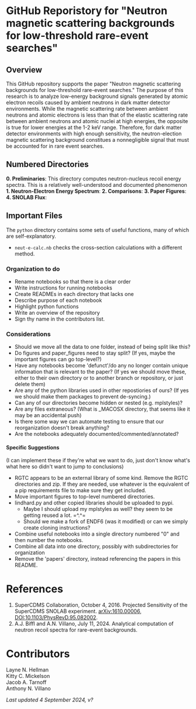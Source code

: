 # GitHub Reporistory for "Neutron magnetic scattering backgrounds for low-threshold rare-event searches"

## Overview
This GitHub repository supports the paper "Neutron magnetic scattering backgrounds for low-threshold rare-event searches." The purpose of this research is to analyze low-energy background signals generated by atomic electron recoils caused by ambient neutrons in dark matter detector environments. While the magnetic scattering rate between ambient neutrons and atomic electrons is less than that of the elastic scattering rate between ambient neutrons and atomic nuclei at high energies, the opposite is true for lower energies at the 1-2 keV range. Therefore, for dark matter detector environments with high enough sensitivity, the neutron-election magnetic scattering background constitues a nonnegligible signal that must be accounted for in rare event searches.


## Numbered Directories
**0. Preliminaries**: This directory computes neutron-nucleus recoil energy spectra. This is a relatively well-understood and documented phenomenon
**1. Neutron-Electron Energy Spectrum**:
**2. Comparisons**:
**3. Paper Figures**:
**4. SNOLAB Flux**:

## Important Files

The `python` directory contains some sets of useful functions, many of which are self-explanatory.

* `neut-e-calc.nb` checks the cross-section calculations with a different method.


### Organization to do
* Rename notebooks so that there is a clear order
* Write instructions for running notebooks
* Create READMEs in each directory that lacks one
* Describe purpose of each notebook
* Highlight python functions
* Write an overview of the repository
* Sign thy name in the contributors list.

### Considerations
* Should we move all the data to one folder, instead of being split like this?
* Do figures and paper_figures need to stay split? (If yes, maybe the important figures can go top-level?)
* Have any notebooks become 'defunct'/do any no longer contain unique information that is relevant to the paper? (If yes we should move these, either to their own directory or to another branch or repository, or just delete them)
* Are any of the python libraries used in other repostiories of ours? (If yes we should make them packages to prevent de-syncing.)
* Can any of our directories become hidden or nested (e.g. mplstyles)?
* Are any files extraneous? (What is _MACOSX directory, that seems like it may be an accidental push)
* Is there some way we can automate testing to ensure that our reorganization doesn't break anything?
* Are the notebooks adequately documented/commented/annotated?

#### Specific Suggestions
(I can implement these if they're what we want to do, just don't know what's what here so didn't want to jump to conclusions)
* RGTC appears to be an external library of some kind. Remove the RGTC directories and zip. If they are needed, use whatever is the equivalent of a pip requirements file to make sure they get included.
* Move important figures to top-level numbered directories.
* lindhard.py and other copied libraries should be uploaded to pypi.
    * Maybe I should upload my mplstyles as well? they seem to be getting reused a lot. =^.^=
    * Should we make a fork of ENDF6 (was it modified) or can we simply create cloning instructions?
* Combine useful notebooks into a single directory numbered "0" and then number the notebooks.
* Combine all data into one directory, possibly with subdirectories for organization
* Remove the 'papers' directory, instead referencing the papers in this README.

# References
1. SuperCDMS Collaboration, October 4, 2016. Projected Sensitivity of the SuperCDMS SNOLAB experiment. [arXiv:1610.00006](https://arxiv.org/abs/1610.00006), [DOI:10.1103/PhysRevD.95.082002](https://doi.org/10.1103/PhysRevD.95.082002).
2. A.J. Biffl and A.N. Villano, July 11, 2024. Analytical computation of neutron recoil spectra for rare-event backgrounds.

# Contributors

Layne N. Hellman <br />
Kitty C. Mickelson <br />
Jacob A. Tarnoff <br />
Anthony N. Villano

*Last updated 4 September 2024, v?*
